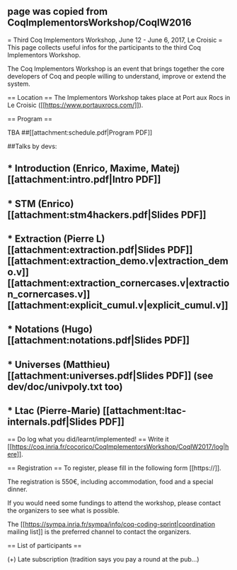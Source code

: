 ## page was copied from CoqImplementorsWorkshop/CoqIW2016
= Third Coq Implementors Workshop, June 12 - June 6, 2017, Le Croisic =
This page collects useful infos for the participants to the third Coq Implementors Workshop.

The Coq Implementors Workshop is an event that brings together the core developers of Coq and people willing to understand, improve or extend the system.

== Location ==
The Implementors Workshop takes place at Port aux Rocs in Le Croisic ([[https://www.portauxrocs.com/]]).

== Program ==

TBA
##[[attachment:schedule.pdf|Program PDF]]

##Talks by devs:

## * Introduction (Enrico, Maxime, Matej) [[attachment:intro.pdf|Intro PDF]]
## * STM (Enrico) [[attachment:stm4hackers.pdf|Slides PDF]]
## * Extraction (Pierre L) [[attachment:extraction.pdf|Slides PDF]] [[attachment:extraction_demo.v|extraction_demo.v]] [[attachment:extraction_cornercases.v|extraction_cornercases.v]] [[attachment:explicit_cumul.v|explicit_cumul.v]]
## * Notations (Hugo) [[attachment:notations.pdf|Slides PDF]]
## * Universes (Matthieu) [[attachment:universes.pdf|Slides PDF]] (see dev/doc/univpoly.txt too)
## * Ltac (Pierre-Marie) [[attachment:ltac-internals.pdf|Slides PDF]]

== Do log what you did/learnt/implemented! ==
Write it [[https://coq.inria.fr/cocorico/CoqImplementorsWorkshop/CoqIW2017/log|here]].

== Registration ==
To register, please fill in the following form [[https://]].

The registration is 550€, including accommodation, food and a special dinner.

If you would need some fundings to attend the workshop, please contact
the organizers to see what is possible. 

The [[https://sympa.inria.fr/sympa/info/coq-coding-sprint|coordination mailing list]] is the preferred channel to contact the organizers. 


== List of participants ==


(+) Late subscription (tradition says you pay a round at the pub...)
